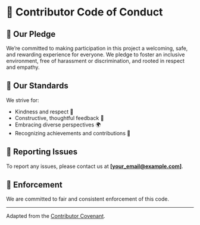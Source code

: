 # 🌟 Contributor Code of Conduct

## 💫 Our Pledge
We’re committed to making participation in this project a welcoming, safe, and rewarding experience for everyone. We pledge to foster an inclusive environment, free of harassment or discrimination, and rooted in respect and empathy.

## 🌈 Our Standards
We strive for:
- Kindness and respect 👐
- Constructive, thoughtful feedback 💬
- Embracing diverse perspectives 🌍
- Recognizing achievements and contributions 🎉

## 🚨 Reporting Issues
To report any issues, please contact us at **[your_email@example.com]**.

## 🔐 Enforcement
We are committed to fair and consistent enforcement of this code.

---
Adapted from the [Contributor Covenant](https://www.contributor-covenant.org/).

